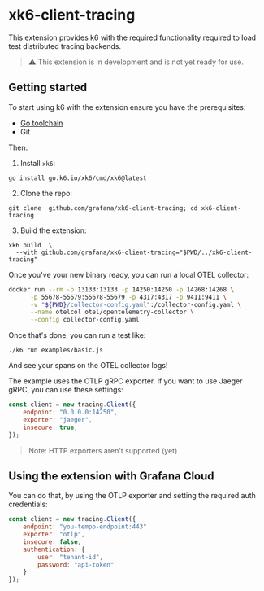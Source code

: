# xk6-client-tracing

This extension provides k6 with the required functionality required to load test distributed tracing backends.

> :warning: This extension is in development and is not yet ready for use.

## Getting started  

To start using k6 with the extension ensure you have the prerequisites:

- [Go toolchain](https://go101.org/article/go-toolchain.html)
- Git

Then:

1. Install `xk6`:
```shell
go install go.k6.io/xk6/cmd/xk6@latest
```

2. Clone the repo:
```shell
git clone  github.com/grafana/xk6-client-tracing; cd xk6-client-tracing
```

3. Build the extension:
```shell
xk6 build  \                                          
  --with github.com/grafana/xk6-client-tracing="$PWD/../xk6-client-tracing"
```

Once you've your new binary ready, you can run a local OTEL collector:
```bash
docker run --rm -p 13133:13133 -p 14250:14250 -p 14268:14268 \
      -p 55678-55679:55678-55679 -p 4317:4317 -p 9411:9411 \
      -v "${PWD}/collector-config.yaml":/collector-config.yaml \
      --name otelcol otel/opentelemetry-collector \
      --config collector-config.yaml
```

Once that's done, you can run a test like:
```
./k6 run examples/basic.js
```

And see your spans on the OTEL collector logs!

The example uses the OTLP gRPC exporter. If you want to use Jaeger gRPC, you can use these settings:
```javascript
const client = new tracing.Client({
    endpoint: "0.0.0.0:14250",
    exporter: "jaeger",
    insecure: true,
});
```

> Note: HTTP exporters aren't supported (yet)

## Using the extension with Grafana Cloud

You can do that, by using the OTLP exporter and setting the required auth credentials:
```javascript
const client = new tracing.Client({
    endpoint: "you-tempo-endpoint:443"
    exporter: "otlp",
    insecure: false,
    authentication: {
        user: "tenant-id",
        password: "api-token"
    }
});
```


